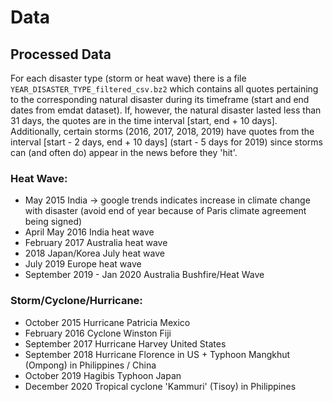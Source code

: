 # **Data**

## **Processed Data**

For each disaster type (storm or heat wave) there is a file ``YEAR_DISASTER_TYPE_filtered_csv.bz2`` which contains all quotes pertaining to the corresponding natural disaster during its timeframe (start and end dates from emdat dataset). If, however, the natural disaster lasted less than 31 days, the quotes are in the time interval [start, end + 10 days]. Additionally, certain storms (2016, 2017, 2018, 2019) have quotes from the interval [start - 2 days, end + 10 days] (start - 5 days for 2019) since storms can (and often do) appear in the news before they 'hit'.

### Heat Wave: 
- May 2015 India -> google trends indicates increase in climate change with disaster (avoid end of year because of Paris climate agreement being signed)
- April May 2016 India heat wave
- February 2017 Australia heat wave
- 2018 Japan/Korea July heat wave
- July 2019 Europe heat wave
- September 2019 - Jan 2020 Australia Bushfire/Heat Wave

### Storm/Cyclone/Hurricane:
- October 2015 Hurricane Patricia Mexico 
- February 2016 Cyclone Winston Fiji
- September 2017 Hurricane Harvey United States
- September 2018 Hurricane Florence in US + Typhoon Mangkhut (Ompong) in Philippines / China
- October 2019 Hagibis Typhoon Japan 
- December 2020 Tropical cyclone 'Kammuri' (Tisoy) in Philippines